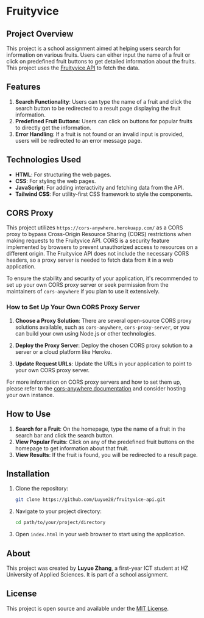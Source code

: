 # Fruityvice

## Project Overview

This project is a school assignment aimed at helping users search for information on various fruits. Users can either input the name of a fruit or click on predefined fruit buttons to get detailed information about the fruits. This project uses the [Fruityvice API](https://www.fruityvice.com/) to fetch the data.

## Features

1. **Search Functionality**: Users can type the name of a fruit and click the search button to be redirected to a result page displaying the fruit information.
2. **Predefined Fruit Buttons**: Users can click on buttons for popular fruits to directly get the information.
3. **Error Handling**: If a fruit is not found or an invalid input is provided, users will be redirected to an error message page.

## Technologies Used

- **HTML**: For structuring the web pages.
- **CSS**: For styling the web pages.
- **JavaScript**: For adding interactivity and fetching data from the API.
- **Tailwind CSS**: For utility-first CSS framework to style the components.

## CORS Proxy

This project utilizes `https://cors-anywhere.herokuapp.com/` as a CORS proxy to bypass Cross-Origin Resource Sharing (CORS) restrictions when making requests to the Fruityvice API. CORS is a security feature implemented by browsers to prevent unauthorized access to resources on a different origin. The Fruityvice API does not include the necessary CORS headers, so a proxy server is needed to fetch data from it in a web application.

To ensure the stability and security of your application, it's recommended to set up your own CORS proxy server or seek permission from the maintainers of `cors-anywhere` if you plan to use it extensively. 

### How to Set Up Your Own CORS Proxy Server

1. **Choose a Proxy Solution**: There are several open-source CORS proxy solutions available, such as `cors-anywhere`, `cors-proxy-server`, or you can build your own using Node.js or other technologies.
   
2. **Deploy the Proxy Server**: Deploy the chosen CORS proxy solution to a server or a cloud platform like Heroku.

3. **Update Request URLs**: Update the URLs in your application to point to your own CORS proxy server.

For more information on CORS proxy servers and how to set them up, please refer to the [cors-anywhere documentation](https://github.com/Rob--W/cors-anywhere/) and consider hosting your own instance.

## How to Use

1. **Search for a Fruit**: On the homepage, type the name of a fruit in the search bar and click the search button.
2. **View Popular Fruits**: Click on any of the predefined fruit buttons on the homepage to get information about that fruit.
3. **View Results**: If the fruit is found, you will be redirected to a result page.

## Installation

1. Clone the repository:
    ```bash
    git clone https://github.com/Luyue28/fruityvice-api.git
    ```
2. Navigate to your project directory:
    ```bash
    cd path/to/your/project/directory
    ```
3. Open `index.html` in your web browser to start using the application.

## About

This project was created by **Luyue Zhang**, a first-year ICT student at HZ University of Applied Sciences. It is part of a school assignment.

## License

This project is open source and available under the [MIT License](LICENSE).
